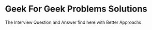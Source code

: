 # Geek For Geek Problems Solutions
 The Interview Question and Answer find here with Better Approachs

